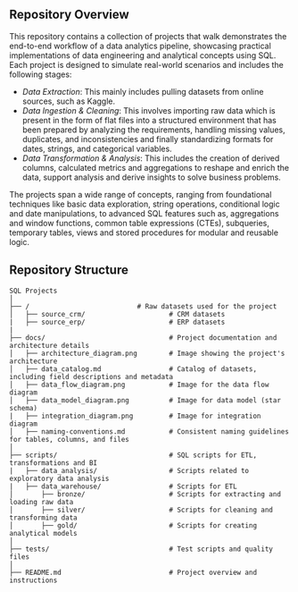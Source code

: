## Repository Overview

This repository contains a collection of projects that walk demonstrates the end-to-end workflow of a data analytics pipeline, showcasing practical implementations of data engineering and analytical concepts using SQL. Each project is designed to simulate real-world scenarios and includes the following stages:

- *Data Extraction*: This mainly includes pulling datasets from online sources, such as Kaggle.
- *Data Ingestion & Cleaning*: This involves importing raw data which is present in the form of flat files into a structured environment that has been prepared by analyzing the requirements, handling missing values, duplicates, and inconsistencies and finally standardizing formats for dates, strings, and categorical variables.
- *Data Transformation & Analysis*: This includes the creation of derived columns, calculated metrics and aggregations to reshape and enrich the data, support analysis and derive insights to solve business problems.

The projects span a wide range of concepts, ranging from foundational techniques like basic data exploration, string operations, conditional logic and date manipulations, to advanced SQL features such as, aggregations and window functions, common table expressions (CTEs), subqueries, temporary tables, views and stored procedures for modular and reusable logic.

## Repository Structure

```
SQL Projects
│
├── /                           # Raw datasets used for the project
│   ├── source_crm/                     # CRM datasets
|   ├── source_erp/                     # ERP datasets
|
├── docs/                               # Project documentation and architecture details
│   ├── architecture_diagram.png        # Image showing the project's architecture
│   ├── data_catalog.md                 # Catalog of datasets, including field descriptions and metadata
│   ├── data_flow_diagram.png           # Image for the data flow diagram
│   ├── data_model_diagram.png          # Image for data model (star schema)
|   ├── integration_diagram.png         # Image for integration diagram
│   ├── naming-conventions.md           # Consistent naming guidelines for tables, columns, and files
│
├── scripts/                            # SQL scripts for ETL, transformations and BI
|   ├── data_analysis/                  # Scripts related to exploratory data analysis
|   ├── data_warehouse/                 # Scripts for ETL
│       ├── bronze/                     # Scripts for extracting and loading raw data
│       ├── silver/                     # Scripts for cleaning and transforming data
│       ├── gold/                       # Scripts for creating analytical models
│
├── tests/                              # Test scripts and quality files
│
├── README.md                           # Project overview and instructions

```
